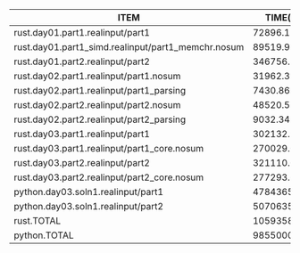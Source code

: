 |ITEM                                              |       TIME(ns)|       TIME(µs)|       TIME(ms)|        TIME(s)|
|--------------------------------------------------|---------------|---------------|---------------|---------------|
|rust.day01.part1.realinput/part1                  |     72896.11ns|        72.90µs|         0.07ms|          0.00s|
|rust.day01.part1_simd.realinput/part1_memchr.nosum|     89519.96ns|        89.52µs|         0.09ms|          0.00s|
|rust.day01.part2.realinput/part2                  |    346756.31ns|       346.76µs|         0.35ms|          0.00s|
|rust.day02.part1.realinput/part1.nosum            |     31962.39ns|        31.96µs|         0.03ms|          0.00s|
|rust.day02.part1.realinput/part1_parsing          |      7430.86ns|         7.43µs|         0.01ms|          0.00s|
|rust.day02.part2.realinput/part2.nosum            |     48520.51ns|        48.52µs|         0.05ms|          0.00s|
|rust.day02.part2.realinput/part2_parsing          |      9032.34ns|         9.03µs|         0.01ms|          0.00s|
|rust.day03.part1.realinput/part1                  |    302132.92ns|       302.13µs|         0.30ms|          0.00s|
|rust.day03.part1.realinput/part1_core.nosum       |    270029.05ns|       270.03µs|         0.27ms|          0.00s|
|rust.day03.part2.realinput/part2                  |    321110.05ns|       321.11µs|         0.32ms|          0.00s|
|rust.day03.part2.realinput/part2_core.nosum       |    277293.61ns|       277.29µs|         0.28ms|          0.00s|
|python.day03.soln1.realinput/part1                |   4784365.16ns|      4784.37µs|         4.78ms|          0.00s|
|python.day03.soln1.realinput/part2                |   5070635.30ns|      5070.64µs|         5.07ms|          0.01s|
|rust.TOTAL                                        |   1059358.59ns|      1059.36µs|         1.06ms|          0.00s|
|python.TOTAL                                      |   9855000.46ns|      9855.00µs|         9.86ms|          0.01s|
